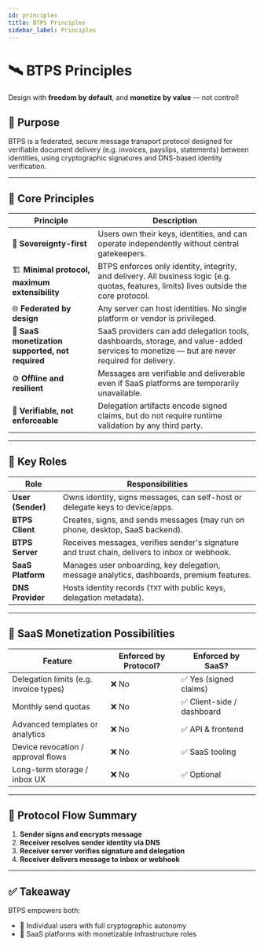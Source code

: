 ```yaml
---
id: principles
title: BTPS Principles
sidebar_label: Principles
---
```


# 🛰️ BTPS Principles
Design with **freedom by default**, and **monetize by value** — not control!

## 🎯 Purpose
BTPS is a federated, secure message transport protocol designed for verifiable document delivery (e.g. invoices, payslips, statements) between identities, using cryptographic signatures and DNS-based identity verification.

---

## 🧭 Core Principles

| Principle               | Description |
|------------------------|-------------|
| 🔐 **Sovereignty-first** | Users own their keys, identities, and can operate independently without central gatekeepers. |
| 🏗 **Minimal protocol, maximum extensibility** | BTPS enforces only identity, integrity, and delivery. All business logic (e.g. quotas, features, limits) lives outside the core protocol. |
| 🌐 **Federated by design** | Any server can host identities. No single platform or vendor is privileged. |
| 💸 **SaaS monetization supported, not required** | SaaS providers can add delegation tools, dashboards, storage, and value-added services to monetize — but are never required for delivery. |
| ⚙️ **Offline and resilient** | Messages are verifiable and deliverable even if SaaS platforms are temporarily unavailable. |
| 🧾 **Verifiable, not enforceable** | Delegation artifacts encode signed claims, but do not require runtime validation by any third party. |

---

## 👥 Key Roles

| Role             | Responsibilities |
|------------------|------------------|
| **User (Sender)**     | Owns identity, signs messages, can self-host or delegate keys to device/apps. |
| **BTPS Client**   | Creates, signs, and sends messages (may run on phone, desktop, SaaS backend). |
| **BTPS Server**   | Receives messages, verifies sender's signature and trust chain, delivers to inbox or webhook. |
| **SaaS Platform** | Manages user onboarding, key delegation, message analytics, dashboards, premium features. |
| **DNS Provider**  | Hosts identity records (`TXT` with public keys, delegation metadata). |

---

## 💸 SaaS Monetization Possibilities

| Feature                               | Enforced by Protocol? | Enforced by SaaS? |
|----------------------------------------|------------------------|-------------------|
| Delegation limits (e.g. invoice types) | ❌ No                  | ✅ Yes (signed claims) |
| Monthly send quotas                    | ❌ No                  | ✅ Client-side / dashboard |
| Advanced templates or analytics        | ❌ No                  | ✅ API & frontend |
| Device revocation / approval flows     | ❌ No                  | ✅ SaaS tooling |
| Long-term storage / inbox UX           | ❌ No                  | ✅ Optional |

---

## 🔄 Protocol Flow Summary

1. **Sender signs and encrypts message**
2. **Receiver resolves sender identity via DNS**
3. **Receiver server verifies signature and delegation**
4. **Receiver delivers message to inbox or webhook**

---

## ✅ Takeaway

BTPS empowers both:
- 🧍 Individual users with full cryptographic autonomy
- 🏢 SaaS platforms with monetizable infrastructure roles
